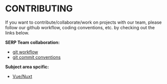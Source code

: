 # CONTRIBUTING

If you want to contribute/collaborate/work on projects with our team, please follow our github workflow, coding conventions, etc. by checking out the links below.

**SERP Team collaboration:**
- [git workflow][git-workflow]
- [git commit conventions][git-commit-conventions]

**Subject area spcific:**
- [Vue/Nuxt][vue-nuxt]



<!--
Links TOC
-->

[git-workflow]: /docs/contributing/git-workflow.md
[git-commit-conventions]: /docs/contributing/git-commit-conventions.md
[vue-nuxt]: /docs/contributing/vue-nuxt.md
